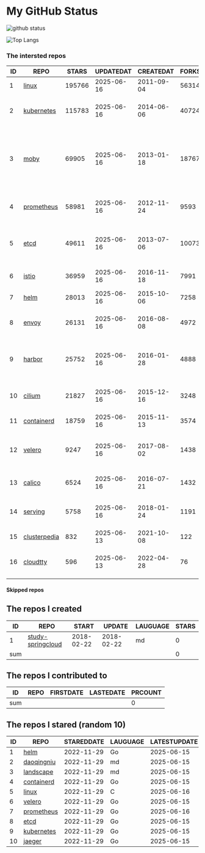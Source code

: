 # My GitHub Status

<img src="https://github-readme-stats-1.yihong0618.vercel.app/api?username=daoqingniu&show_icons=true&&&hide_title=true&count_private=true" alt="github status" />

![Top Langs](https://github-readme-stats-1.yihong0618.vercel.app/api/top-langs/?username=daoqingniu&layout=compact)

<!--START_SECTION:github_repos-->
### The intersted repos
| ID |                              REPO                               | STARS  | UPDATEDAT  | CREATEDAT  | FORKSCOUNT |                                                DESCRIPTIONS                                                |
|----|-----------------------------------------------------------------|--------|------------|------------|------------|------------------------------------------------------------------------------------------------------------|
|  1 | [linux](https://github.com/torvalds/linux)                      | 195766 | 2025-06-16 | 2011-09-04 |      56314 | Linux kernel source tree                                                                                   |
|  2 | [kubernetes](https://github.com/kubernetes/kubernetes)          | 115783 | 2025-06-16 | 2014-06-06 |      40724 | Production-Grade Container Scheduling and Management                                                       |
|  3 | [moby](https://github.com/moby/moby)                            |  69905 | 2025-06-16 | 2013-01-18 |      18767 | The Moby Project - a collaborative project for the container ecosystem to assemble container-based systems |
|  4 | [prometheus](https://github.com/prometheus/prometheus)          |  58981 | 2025-06-16 | 2012-11-24 |       9593 | The Prometheus monitoring system and time series database.                                                 |
|  5 | [etcd](https://github.com/etcd-io/etcd)                         |  49611 | 2025-06-16 | 2013-07-06 |      10073 | Distributed reliable key-value store for the most critical data of a distributed system                    |
|  6 | [istio](https://github.com/istio/istio)                         |  36959 | 2025-06-16 | 2016-11-18 |       7991 | Connect, secure, control, and observe services.                                                            |
|  7 | [helm](https://github.com/helm/helm)                            |  28013 | 2025-06-16 | 2015-10-06 |       7258 | The Kubernetes Package Manager                                                                             |
|  8 | [envoy](https://github.com/envoyproxy/envoy)                    |  26131 | 2025-06-16 | 2016-08-08 |       4972 | Cloud-native high-performance edge/middle/service proxy                                                    |
|  9 | [harbor](https://github.com/goharbor/harbor)                    |  25752 | 2025-06-16 | 2016-01-28 |       4888 | An open source trusted cloud native registry project that stores, signs, and scans content.                |
| 10 | [cilium](https://github.com/cilium/cilium)                      |  21827 | 2025-06-16 | 2015-12-16 |       3248 | eBPF-based Networking, Security, and Observability                                                         |
| 11 | [containerd](https://github.com/containerd/containerd)          |  18759 | 2025-06-16 | 2015-11-13 |       3574 | An open and reliable container runtime                                                                     |
| 12 | [velero](https://github.com/vmware-tanzu/velero)                |   9247 | 2025-06-16 | 2017-08-02 |       1438 | Backup and migrate Kubernetes applications and their persistent volumes                                    |
| 13 | [calico](https://github.com/projectcalico/calico)               |   6524 | 2025-06-16 | 2016-07-21 |       1432 | Cloud native networking and network security                                                               |
| 14 | [serving](https://github.com/knative/serving)                   |   5758 | 2025-06-16 | 2018-01-24 |       1191 | Kubernetes-based, scale-to-zero, request-driven compute                                                    |
| 15 | [clusterpedia](https://github.com/clusterpedia-io/clusterpedia) |    832 | 2025-06-13 | 2021-10-08 |        122 | The Encyclopedia of Kubernetes clusters                                                                    |
| 16 | [cloudtty](https://github.com/cloudtty/cloudtty)                |    596 | 2025-06-13 | 2022-04-28 |         76 | A Friendly Kubernetes CloudShell (Web Terminal) !                                                          |



#### Skipped repos
<!--END_SECTION:github_repos-->

<!--START_SECTION:my_github-->
## The repos I created
| ID  |                                 REPO                                 |   START    |   UPDATE   | LAUGUAGE | STARS |
|-----|----------------------------------------------------------------------|------------|------------|----------|-------|
|   1 | [study-springcloud](https://github.com/daoqingniu/study-springcloud) | 2018-02-22 | 2018-02-22 | md       |     0 |
| sum |                                                                      |            |            |          |     0 |

## The repos I contributed to
| ID  | REPO | FIRSTDATE | LASTEDATE | PRCOUNT |
|-----|------|-----------|-----------|---------|
| sum |      |           |           |       0 |

## The repos I stared (random 10)
| ID |                          REPO                          | STAREDDATE | LAUGUAGE | LATESTUPDATE |
|----|--------------------------------------------------------|------------|----------|--------------|
|  1 | [helm](https://github.com/helm/helm)                   | 2022-11-29 | Go       | 2025-06-15   |
|  2 | [daoqingniu](https://github.com/daoqingniu/daoqingniu) | 2022-11-29 | md       | 2025-06-15   |
|  3 | [landscape](https://github.com/cncf/landscape)         | 2022-11-29 | md       | 2025-06-15   |
|  4 | [containerd](https://github.com/containerd/containerd) | 2022-11-29 | Go       | 2025-06-15   |
|  5 | [linux](https://github.com/torvalds/linux)             | 2022-11-29 | C        | 2025-06-16   |
|  6 | [velero](https://github.com/vmware-tanzu/velero)       | 2022-11-29 | Go       | 2025-06-15   |
|  7 | [prometheus](https://github.com/prometheus/prometheus) | 2022-11-29 | Go       | 2025-06-16   |
|  8 | [etcd](https://github.com/etcd-io/etcd)                | 2022-11-29 | Go       | 2025-06-15   |
|  9 | [kubernetes](https://github.com/kubernetes/kubernetes) | 2022-11-29 | Go       | 2025-06-15   |
| 10 | [jaeger](https://github.com/jaegertracing/jaeger)      | 2022-11-29 | Go       | 2025-06-15   |

<!--END_SECTION:my_github-->
